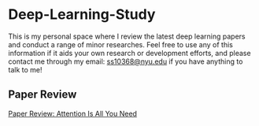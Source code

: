 # Deep-Learning-Study
This is my personal space where I review the latest deep learning papers and conduct a range of minor researches. Feel free to use any of this information if it aids your own research or development efforts, and please contact me through my email: ss10368@nyu.edu if you have anything to talk to me!

## Paper Review
[Paper Review: Attention Is All You Need](https://github.com/sshin1179/Deep-Learning-Study/blob/main/Attention%20Is%20All%20You%20Need.pdf)
